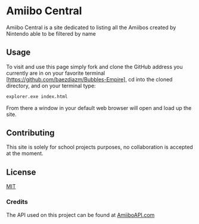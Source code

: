 # Amiibo Central

Amiibo Central is a site dedicated to listing all the Amiibos created by Nintendo able to be filtered by name

## Usage

To visit and use this page simply fork and clone the GitHub address you currently are in on your favorite terminal [https://github.com/baezdiazm/Bubbles-Empire],
cd into the cloned directory, and on your terminal type:

```bash
explorer.exe index.html
```

From there a window in your default web browser will open and load up the site.

## Contributing

This site is solely for school projects purposes, no collaboration is accepted at the moment.

## License

[MIT](https://choosealicense.com/licenses/mit/)

### Credits

The API used on this project can be found at [AmiiboAPI.com](https://amiiboapi.com/api/amiibo/)